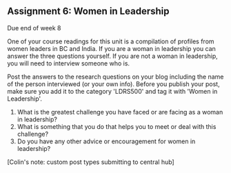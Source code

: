 ## Assignment 6: Women in Leadership

Due end of week 8

One of your course readings for this unit is a compilation of profiles from women leaders in BC and India.  If you are a woman in leadership you can answer the three questions yourself. If you are not a woman in leadership, you will need to interview someone who is.

Post the answers to the research questions on your blog including the name of the person interviewed \(or your own info\). Before you publish your post, make sure you add it to the category 'LDRS500' and tag it with 'Women in Leadership'.

1. What is the greatest challenge you have faced or are facing as a woman in leadership?
2. What is something that you do that helps you to meet or deal with this challenge?
3. Do you have any other advice or encouragement for women in leadership?

\[Colin's note: custom post types submitting to central hub\]




